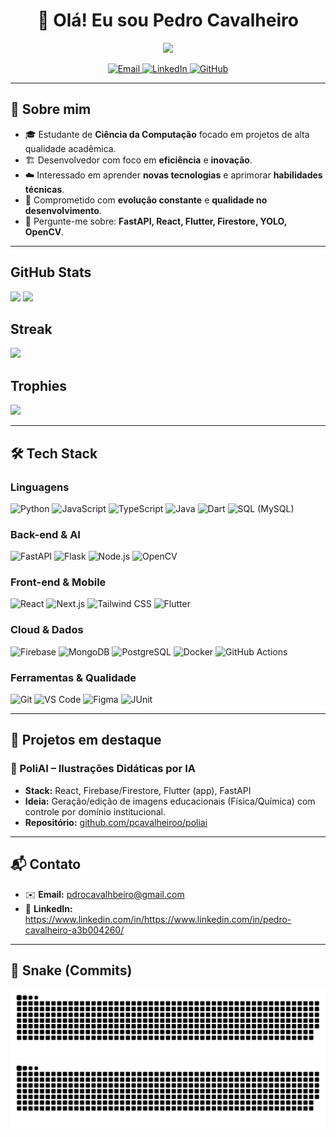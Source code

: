 <h1 align="center">👋 Olá! Eu sou <strong>Pedro Cavalheiro</strong></h1>

<p align="center">
  <a href="https://github.com/pcavalheiroo">
    <img src="https://readme-typing-svg.herokuapp.com?size=22&duration=3500&color=36BCF7&center=true&vCenter=true&width=750&lines=Desenvolvedor+Full+Stack+%7C+Ci%C3%AAncia+da+Computa%C3%A7%C3%A3o"/>
  </a>
</p>

<p align="center">
  <a href="mailto:pdrocavalheiro@gmail.com" target="_blank">
    <img alt="Email" src="https://img.shields.io/badge/Email-pdrocavalheiro%40gmail.com-DC4A3D?style=for-the-badge&logo=gmail&logoColor=white">
  </a>
  <a href="https://www.linkedin.com/in/pedro-cavalheiro-a3b004260/" target="_blank">
    <img alt="LinkedIn" src="https://img.shields.io/badge/LinkedIn-Pedro%20Cavalheiro-0A66C2?style=for-the-badge&logo=linkedin&logoColor=white">
  </a>
  <a href="https://github.com/pcavalheiroo?tab=repositories" target="_blank">
    <img alt="GitHub" src="https://img.shields.io/badge/GitHub-Repositórios-24292E?style=for-the-badge&logo=github&logoColor=white">
  </a>
</p>

---

## 🧭 Sobre mim
- 🎓 Estudante de **Ciência da Computação** focado em projetos de alta qualidade acadêmica.
- 🏗️ Desenvolvedor com foco em **eficiência** e **inovação**.
- ☁️ Interessado em aprender **novas tecnologias** e aprimorar **habilidades técnicas**.
- 🧪 Comprometido com **evolução constante** e **qualidade no desenvolvimento**.
- 💬 Pergunte-me sobre: **FastAPI, React, Flutter, Firestore, YOLO, OpenCV**.

---

## GitHub Stats
<p>
  <img height="165" src="https://github-readme-stats.vercel.app/api?username=pcavalheiroo&show_icons=true&theme=transparent&rank_icon=github" />
  <img height="165" src="https://github-readme-stats.vercel.app/api/top-langs/?username=pcavalheiroo&layout=compact&theme=transparent" />
</p>

## Streak
<p>
  <img height="165" src="https://streak-stats.demolab.com?user=pcavalheiroo&theme=transparent&date_format=j%20M%5B%20Y%5D" />
</p>

## Trophies
<p>
  <img src="https://github-profile-trophy.vercel.app/?username=pcavalheiroo&theme=onestar&no-frame=true&margin-w=10" />
</p>

---

## 🛠️ Tech Stack
<div>

  <h3>Linguagens</h3>
  <p>
    <img title="Python" height="40" src="https://cdn.jsdelivr.net/gh/devicons/devicon@latest/icons/python/python-original.svg"/>
    <img title="JavaScript" height="40" src="https://cdn.jsdelivr.net/gh/devicons/devicon@latest/icons/javascript/javascript-original.svg"/>
    <img title="TypeScript" height="40" src="https://cdn.jsdelivr.net/gh/devicons/devicon@latest/icons/typescript/typescript-original.svg"/>
    <img title="Java" height="40" src="https://cdn.jsdelivr.net/gh/devicons/devicon@latest/icons/java/java-original.svg"/>
    <img title="Dart" height="40" src="https://cdn.jsdelivr.net/gh/devicons/devicon@latest/icons/dart/dart-original.svg"/>
    <img title="SQL (MySQL)" height="40" src="https://cdn.jsdelivr.net/gh/devicons/devicon@latest/icons/mysql/mysql-original.svg"/>
  </p>

  <h3>Back-end & AI</h3>
  <p>
    <img title="FastAPI" height="40" src="https://cdn.jsdelivr.net/gh/devicons/devicon@latest/icons/fastapi/fastapi-original.svg"/>
    <img title="Flask" height="40" src="https://cdn.jsdelivr.net/gh/devicons/devicon@latest/icons/flask/flask-original.svg"/>
    <img title="Node.js" height="40" src="https://cdn.jsdelivr.net/gh/devicons/devicon@latest/icons/nodejs/nodejs-original.svg"/>
    <img title="OpenCV" height="40" src="https://cdn.jsdelivr.net/gh/devicons/devicon@latest/icons/opencv/opencv-original.svg"/>
  </p>

  <h3>Front-end & Mobile</h3>
  <p>
    <img title="React" height="40" src="https://cdn.jsdelivr.net/gh/devicons/devicon@latest/icons/react/react-original.svg"/>
    <img title="Next.js" height="40" src="https://cdn.jsdelivr.net/gh/devicons/devicon@latest/icons/nextjs/nextjs-original.svg"/>
    <img title="Tailwind CSS" height="40" src="https://cdn.jsdelivr.net/gh/devicons/devicon@latest/icons/tailwindcss/tailwindcss-original.svg"/>
    <img title="Flutter" height="40" src="https://cdn.jsdelivr.net/gh/devicons/devicon@latest/icons/flutter/flutter-original.svg"/>
  </p>

  <h3>Cloud & Dados</h3>
  <p>
    <img title="Firebase" height="40" src="https://cdn.jsdelivr.net/gh/devicons/devicon@latest/icons/firebase/firebase-plain.svg"/>
    <img title="MongoDB" height="40" src="https://cdn.jsdelivr.net/gh/devicons/devicon@latest/icons/mongodb/mongodb-original.svg"/>
    <img title="PostgreSQL" height="40" src="https://cdn.jsdelivr.net/gh/devicons/devicon@latest/icons/postgresql/postgresql-original.svg"/>
    <img title="Docker" height="40" src="https://cdn.jsdelivr.net/gh/devicons/devicon@latest/icons/docker/docker-original.svg"/>
    <img title="GitHub Actions" height="40" src="https://cdn.jsdelivr.net/gh/devicons/devicon@latest/icons/githubactions/githubactions-original.svg"/>
  </p>

  <h3>Ferramentas & Qualidade</h3>
  <p>
    <img title="Git" height="40" src="https://cdn.jsdelivr.net/gh/devicons/devicon@latest/icons/git/git-original.svg"/>
    <img title="VS Code" height="40" src="https://cdn.jsdelivr.net/gh/devicons/devicon@latest/icons/vscode/vscode-original.svg"/>
    <img title="Figma" height="40" src="https://cdn.jsdelivr.net/gh/devicons/devicon@latest/icons/figma/figma-original.svg"/>
    <img title="JUnit" height="40" src="https://cdn.jsdelivr.net/gh/devicons/devicon@latest/icons/java/java-original.svg"/>
  </p>

</div>


---

## 🚀 Projetos em destaque

### 🔹 PoliAI – Ilustrações Didáticas por IA
- **Stack:** React, Firebase/Firestore, Flutter (app), FastAPI
- **Ideia:** Geração/edição de imagens educacionais (Física/Química) com controle por domínio institucional.
- **Repositório:** [github.com/pcavalheiroo/poliai](https://github.com/pcavalheiroo/poli-ai)

---

## 📬 Contato
- ✉️ **Email:** pdrocavalhbeiro@gmail.com  
- 💼 **LinkedIn:** https://www.linkedin.com/in/https://www.linkedin.com/in/pedro-cavalheiro-a3b004260/

---

## 🐍 Snake (Commits)
![snake dark](.github/snake-dark.svg?cachebust=1#gh-dark-mode-only)
![snake light](.github/snake.svg?cachebust=1#gh-light-mode-only)

